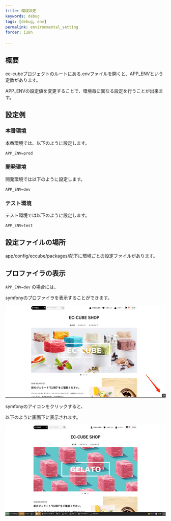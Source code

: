 ```yaml
---
title: 環境設定
keywords: debug
tags: [debug, env]
permalink: environmental_setting
forder: i18n

---
```



## 概要

ec-cubeプロジェクトのルートにある.envファイルを開くと、APP_ENVという定数があります。

APP_ENVの設定値を変更することで、環境毎に異なる設定を行うことが出来ます。


## 設定例


### 本番環境

本番環境では、以下のように設定します。

```
APP_ENV=prod
```


### 開発環境

開発環境では以下のように設定します。


```
APP_ENV=dev
```


### テスト環境

テスト環境では以下のように設定します。

```
APP_ENV=test
```


## 設定ファイルの場所

app/config/eccube/packages/配下に環境ごとの設定ファイルがあります。


## プロファイラの表示

`APP_ENV=dev` の場合には、


symfonyのプロファイラを表示することができます。

![デバッグツールバーの位置](/images/environmental_setting/debug_toolbar1.png)

symfonyのアイコンをクリックすると、

以下のように画面下に表示されます。

![デバッグツールバーを開いた状態](/images/environmental_setting/debug_toolbar2.png)



